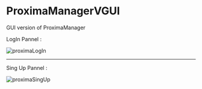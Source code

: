 # ProximaManagerVGUI
GUI version of ProximaManager 

LogIn Pannel : 

![proximaLogIn](https://github.com/user-attachments/assets/785978ea-ac9a-447d-b68c-c3bff1d5c06b)

--------------------------------------------------------------------------------------------------------------------------------------------

Sing Up Pannel : 

![proximaSingUp](https://github.com/user-attachments/assets/6cc2b3c8-31e6-4a86-857e-3a40aab20126)
